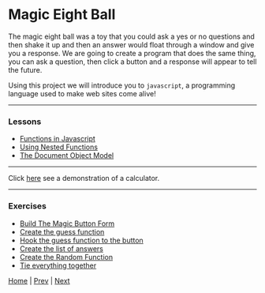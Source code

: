 # Magic Eight Ball

The magic eight ball was a toy that you could ask a yes or no questions and then shake it up and then an answer would float through a window and give you a response. We are going to create a program that does the same thing, you can ask a question, then click a button and a response will appear to tell the future.

Using this project we will introduce you to `javascript`, a programming language used to make web sites come alive!

---

### Lessons

- [Functions in Javascript](functions)
- [Using Nested Functions](nested-functions)
- [The Document Object Model](dom)

---

Click [here](demo) see a demonstration of a calculator.

---

### Exercises ###

- [Build The Magic Button Form](1)
- [Create the guess function](2)
- [Hook the guess function to the button](3)
- [Create the list of answers](4)
- [Create the Random Function](5)
- [Tie everything together](6)

[Home](/) | [Prev](/3-maze-game) | [Next](/5-calculator)
